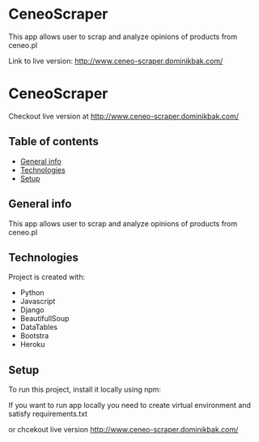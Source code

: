 # CeneoScraper

This app allows user to scrap and analyze opinions of products from ceneo.pl

Link to live version: http://www.ceneo-scraper.dominikbak.com/

# CeneoScraper

Checkout live version at http://www.ceneo-scraper.dominikbak.com/

## Table of contents

  - [General info](#general-info)
  - [Technologies](#technologies)
  - [Setup](#setup)

## General info

This app allows user to scrap and analyze opinions of products from ceneo.pl
	
## Technologies
Project is created with:
* Python
* Javascript
* Django
* BeautifullSoup
* DataTables
* Bootstra
* Heroku
	
## Setup
To run this project, install it locally using npm:

If you want to run app locally you need to create virtual environment and satisfy requirements.txt

or chcekout live version http://www.ceneo-scraper.dominikbak.com/
